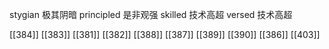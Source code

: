 




stygian 极其阴暗
principled 是非观强
skilled 技术高超
versed 技术高超

[[384]]
[[383]]
[[381]]
[[382]]
[[388]]
[[387]]
[[389]]
[[390]]
[[386]]
[[403]]